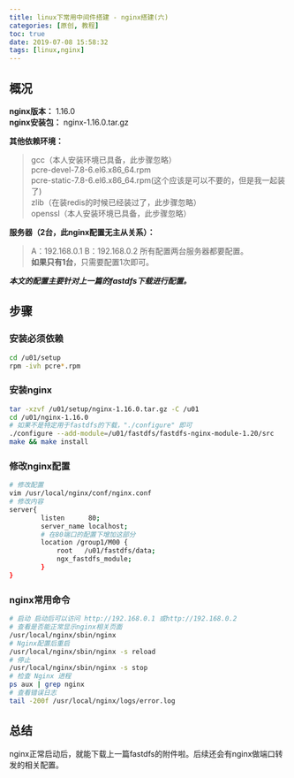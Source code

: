 ```yaml
---
title: linux下常用中间件搭建 - nginx搭建(六)
categories: [原创, 教程]
toc: true
date: 2019-07-08 15:58:32
tags: [linux,nginx]
---
```


## 概况
**nginx版本：** 1.16.0  
**nginx安装包：** nginx-1.16.0.tar.gz  
<!--more-->
**其他依赖环境：**  
> gcc（本人安装环境已具备，此步骤忽略）  
> pcre-devel-7.8-6.el6.x86_64.rpm  
> pcre-static-7.8-6.el6.x86_64.rpm(这个应该是可以不要的，但是我一起装了)    
> zlib（在装redis的时候已经装过了，此步骤忽略）  
> openssl（本人安装环境已具备，此步骤忽略）


**服务器（2台，此nginx配置无主从关系）：**  
> A：192.168.0.1 
> B：192.168.0.2
> 所有配置两台服务器都要配置。  
**如果只有1台**，只需要配置1次即可。

***本文的配置主要针对上一篇的fastdfs下载进行配置。***

## 步骤
### 安装必须依赖


```bash
cd /u01/setup
rpm -ivh pcre*.rpm
```


### 安装nginx


```bash
tar -xzvf /u01/setup/nginx-1.16.0.tar.gz -C /u01
cd /u01/nginx-1.16.0
# 如果不是特定用于fastdfs的下载，"./configure" 即可
./configure --add-module=/u01/fastdfs/fastdfs-nginx-module-1.20/src
make && make install

```
### 修改nginx配置

```bash
# 修改配置
vim /usr/local/nginx/conf/nginx.conf
# 修改内容
server{
	    listen      80;
	    server_name localhost;
        # 在80端口的配置下增加这部分
        location /group1/M00 {
            root   /u01/fastdfs/data;
            ngx_fastdfs_module;
        }
}
```

### nginx常用命令

```bash
# 启动 启动后可以访问 http://192.168.0.1 或http://192.168.0.2
# 查看是否能正常显示nginx相关页面
/usr/local/nginx/sbin/nginx
# Nginx配置后重启
/usr/local/nginx/sbin/nginx -s reload
# 停止 
/usr/local/nginx/sbin/nginx -s stop
# 检查 Nginx 进程
ps aux | grep nginx
# 查看错误日志
tail -200f /usr/local/nginx/logs/error.log
```




## 总结
nginx正常启动后，就能下载上一篇fastdfs的附件啦。后续还会有nginx做端口转发的相关配置。




